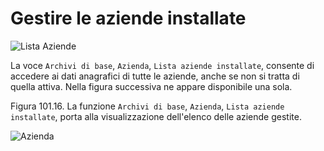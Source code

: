 # Gestire le aziende installate

![Lista Aziende](_contenuti/immagini/3061.jpg)

La voce ```Archivi di base```, ```Azienda```, ```Lista aziende installate```, consente di accedere ai dati anagrafici di tutte le aziende, anche se non si tratta di quella attiva. Nella figura successiva ne appare disponibile una sola.


Figura 101.16. La funzione ```Archivi di base```, ```Azienda```, ```Lista aziende installate```, porta alla visualizzazione dell'elenco delle aziende gestite. 

![Azienda](_contenuti/immagini/3062.jpg)